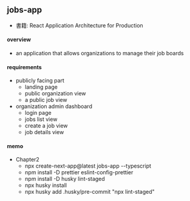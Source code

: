 ## jobs-app

- 書籍: React Application Architecture for Production

#### overview
- an application that allows organizations to manage their job boards

#### requirements
- publicly facing part
    - landing page
    - public organization view
    - a public job view   
- organization admin dashboard
    - login page
    - jobs list view
    - create a job view
    - job details view

#### memo
- Chapter2
    - npx create-next-app@latest jobs-app --typescript
    - npm install -D prettier eslint-config-prettier
    - npm install -D husky lint-staged
    - npx husky install
    - npx husky add .husky/pre-commit "npx lint-staged"
